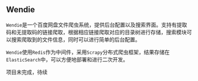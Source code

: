 ## Wendie
`Wendie`是一个百度网盘文件爬虫系统，提供后台配置以及搜索界面。支持有提取码和无提取码的链接爬取，根据相应链接爬取对应的目录树进行存储，搜索模块可以搜索爬取到的文件信息，同时可以进行简单的后台配置。

`Wendie`使用`Redis`作为中间件，采用`Scrapy`分布式爬虫框架，结果存储在`ElasticSearch`中，可以方便地部署和进行二次开发。

项目未完成，待续
